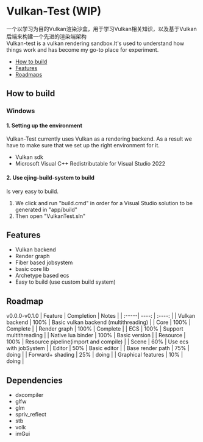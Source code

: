 # Vulkan-Test  (WIP)
一个以学习为目的Vulkan渲染沙盒，用于学习Vulkan相关知识，以及基于Vulkan后端来构建一个先进的渲染端架构  
Vulkan-test is a vulkan rendering sandbox.It's used to understand how things work and has become my go-to place for experiment.

  - [How to build](#How-to-build)
  - [Features](#Features)
  - [Roadmaps](#Roadmap)

## How to build
### Windows
#### 1. Setting up the environment
Vulkan-Test currently uses Vulkan as a rendering backend.
As a result we have to make sure that we set up the right environment for it. 
* Vulkan sdk
* Microsoft Visual C++ Redistributable for Visual Studio 2022

#### 2. Use cjing-build-system to build
Is very easy to build.  
1. We click and run "build.cmd" in order for a Visual Studio solution to be generated in "app/build"
2. Then open "VulkanTest.sln"

## Features
* Vulkan backend
* Render graph
* Fiber based jobsystem
* basic core lib
* Archetype based ecs
* Easy to build (use custom build system)

## Roadmap
v0.0.0-v0.1.0
| Feature  | Completion | Notes |
| :-----| ----: | :----: |
| Vulkan backend | 100% | Basic vulkan backend (multithreading) |
| Core | 100% | Complete | 
| Render graph | 100% | Complete | 
| ECS | 100% | Support multithreading | 
| Native lua binder | 100% | Basic version | 
| Resource | 100% | Resource pipeline(import and compile) | 
| Scene | 60% | Use ecs with jobSystem | 
| Editor | 50% | Basic editor | 
| Base render path | 75% | doing | 
| Forward+ shading | 25% | doing | 
| Graphical features | 10% | doing | 


## Dependencies
* dxcompiler
* glfw
* glm
* spriv_reflect
* stb
* volk
* imGui